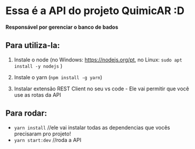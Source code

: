 # Essa é a API do projeto QuimicAR :D
**Responsável por gerenciar o banco de bados**

## Para utiliza-la:
 1. Instale o node (no Windows: https://nodejs.org/pt, no Linux: `sudo apt install -y nodejs` )

 2. Instale o yarn (`npm install -g yarn`)

 3. Instalar extensão REST Client no seu vs code - Ele vai permitir que você use as rotas da API


## Para rodar: 
 - `yarn install` //ele vai instalar todas as dependencias que vocês precisaram pro projeto! 
 - `yarn start:dev` //roda a API

